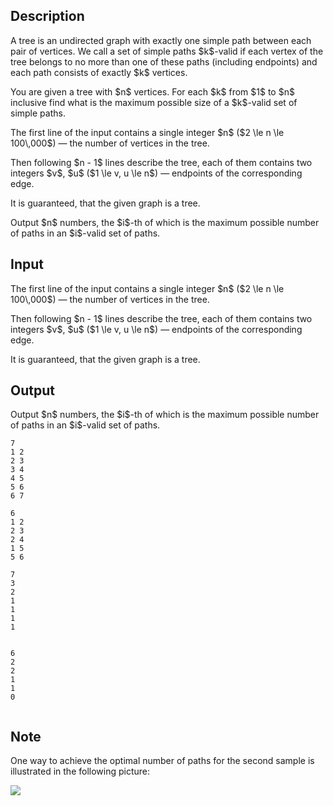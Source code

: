 ## Description

<div><p>A tree is an undirected graph with exactly one simple path between each pair of vertices. We call a set of simple paths $k$-valid if each vertex of the tree belongs to no more than one of these paths (including endpoints) and each path consists of exactly $k$ vertices.</p><p>You are given a tree with $n$ vertices. For each $k$ from $1$ to $n$ inclusive find what is the maximum possible size of a $k$-valid set of simple paths.</p></div><div class="input-specification"><p>The first line of the input contains a single integer $n$ ($2 \le n \le 100\,000$)&nbsp;— the number of vertices in the tree.</p><p>Then following $n - 1$ lines describe the tree, each of them contains two integers $v$, $u$ ($1 \le v, u \le n$)&nbsp;— endpoints of the corresponding edge.</p><p>It is guaranteed, that the given graph is a tree. </p></div><div class="output-specification"><p>Output $n$ numbers, the $i$-th of which is the maximum possible number of paths in an $i$-valid set of paths.</p></div>

## Input

<p>The first line of the input contains a single integer $n$ ($2 \le n \le 100\,000$)&nbsp;— the number of vertices in the tree.</p><p>Then following $n - 1$ lines describe the tree, each of them contains two integers $v$, $u$ ($1 \le v, u \le n$)&nbsp;— endpoints of the corresponding edge.</p><p>It is guaranteed, that the given graph is a tree. </p>

## Output

<p>Output $n$ numbers, the $i$-th of which is the maximum possible number of paths in an $i$-valid set of paths.</p>





```input1
7
1 2
2 3
3 4
4 5
5 6
6 7

```




```input2
6
1 2
2 3
2 4
1 5
5 6

```




```output1
7
3
2
1
1
1
1


```




```output2
6
2
2
1
1
0


```



## Note

<p>One way to achieve the optimal number of paths for the second sample is illustrated in the following picture:</p><p><img class="tex-graphics" src="file://FUCCpDts.png" style="max-width: 100.0%;max-height: 100.0%;"></p>
